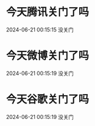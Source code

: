 # 今天腾讯关门了吗

2024-06-21 00:15:15 没关门

# 今天微博关门了吗

2024-06-21 00:15:19 没关门

# 今天谷歌关门了吗

2024-06-21 00:15:19 没关门

